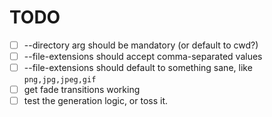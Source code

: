 # TODO

- [ ] --directory arg should be mandatory (or default to cwd?)
- [ ] --file-extensions should accept comma-separated values
- [ ] --file-extensions should default to something sane, like `png,jpg,jpeg,gif`
- [ ] get fade transitions working
- [ ] test the generation logic, or toss it.
